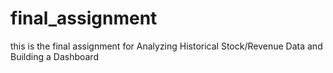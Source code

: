# final_assignment

this is the final assignment for Analyzing Historical Stock/Revenue Data and Building a Dashboard
